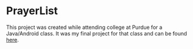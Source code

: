 # PrayerList

This project was created while attending college at Purdue for a Java/Android class.  It was my final project for that class and can be found [here](https://play.google.com/store/apps/details?id=com.lucaspearson.prayerlist).
